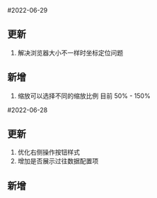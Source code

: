 #2022-06-29
## 更新
1. 解决浏览器大小不一样时坐标定位问题
## 新增
1. 缩放可以选择不同的缩放比例 目前 50% - 150%

#2022-06-28
## 更新
1. 优化右侧操作按钮样式
2. 增加是否展示过往数据配置项
## 新增
